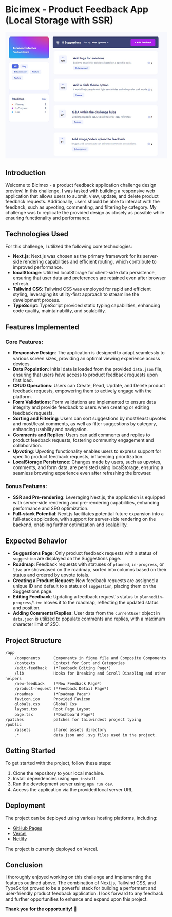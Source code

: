 # Bicimex - Product Feedback App (Local Storage with SSR)

![Design preview for the Product feedback app coding challenge](./preview.jpg)

## Introduction

Welcome to Bicimex - a product feedback application challenge design preview! In this challenge, I was tasked with building a responsive web application that allows users to submit, view, update, and delete product feedback requests. Additionally, users should be able to interact with the feedback, such as upvoting, commenting, and filtering by category. My challenge was to replicate the provided design as closely as possible while ensuring functionality and performance.

## Technologies Used

For this challenge, I utilized the following core technologies:

- **Next.js**: Next.js was chosen as the primary framework for its server-side rendering capabilities and efficient routing, which contribute to improved performance.
- **localStorage**: Utilized localStorage for client-side data persistence, ensuring that user data and preferences are retained even after browser refresh.
- **Tailwind CSS**: Tailwind CSS was employed for rapid and efficient styling, leveraging its utility-first approach to streamline the development process.
- **TypeScript**: TypeScript provided static typing capabilities, enhancing code quality, maintainability, and scalability.

## Features Implemented

### Core Features:

- **Responsive Design**: The application is designed to adapt seamlessly to various screen sizes, providing an optimal viewing experience across devices.
- **Data Population**: Initial data is loaded from the provided `data.json` file, ensuring that users have access to product feedback requests upon first load.
- **CRUD Operations**: Users can Create, Read, Update, and Delete product feedback requests, empowering them to actively engage with the platform.
- **Form Validations**: Form validations are implemented to ensure data integrity and provide feedback to users when creating or editing feedback requests.
- **Sorting and Filtering**: Users can sort suggestions by most/least upvotes and most/least comments, as well as filter suggestions by category, enhancing usability and navigation.
- **Comments and Replies**: Users can add comments and replies to product feedback requests, fostering community engagement and collaboration.
- **Upvoting**: Upvoting functionality enables users to express support for specific product feedback requests, influencing prioritization.
- **LocalStorage Persistence**: Changes made by users, such as upvotes, comments, and form data, are persisted using localStorage, ensuring a seamless browsing experience even after refreshing the browser.

### Bonus Features:

- **SSR and Pre-rendering**: Leveraging Next.js, the application is equipped with server-side rendering and pre-rendering capabilities, enhancing performance and SEO optimization.
- **Full-stack Potential**: Next.js facilitates potential future expansion into a full-stack application, with support for server-side rendering on the backend, enabling further optimization and scalability.

## Expected Behavior

- **Suggestions Page**: Only product feedback requests with a status of `suggestion` are displayed on the Suggestions page.
- **Roadmap**: Feedback requests with statuses of `planned`, `in-progress`, or `live` are showcased on the roadmap, sorted into columns based on their status and ordered by upvote totals.
- **Creating a Product Request**: New feedback requests are assigned a unique ID and default to a status of `suggestion`, placing them on the Suggestions page.
- **Editing Feedback**: Updating a feedback request's status to `planned`/`in-progress`/`live` moves it to the roadmap, reflecting the updated status and position.
- **Adding Comments/Replies**: User data from the `currentUser` object in `data.json` is utilized to populate comments and replies, with a maximum character limit of 250.

## Project Structure

```
/app
    /components      Components in figma file and Composite Components
    /contexts        Context for Sort and Categories
    /edit-feedback   (*Feedback Editing Page*)
    /lib             Hooks for Breaking and Scroll Disabling and other helpers
    /new-feedback    (*New Feedback Page*)
    /product-request (*Feedback Detail Page*)
    /roadmap         (*Roadmap Page*)
    favicon.ico      Provided Favicon
    globals.css      Global Css
    layout.tsx       Root Page Layout
    page.tsx         (*Dashboard Page*)
/patches             patches for tailwindest project typing
/public
    /assets          shared assets directory
    .*               data.json and .svg files used in the project.
```

## Getting Started

To get started with the project, follow these steps:

1. Clone the repository to your local machine.
2. Install dependencies using `npm install`.
3. Run the development server using `npm run dev`.
4. Access the application via the provided local server URL.

## Deployment

The project can be deployed using various hosting platforms, including:

- [GitHub Pages](https://pages.github.com/)
- [Vercel](https://vercel.com/)
- [Netlify](https://www.netlify.com/)

The project is currently deployed on Vercel.

## Conclusion

I thoroughly enjoyed working on this challenge and implementing the features outlined above. The combination of Next.js, Tailwind CSS, and TypeScript proved to be a powerful stack for building a performant and user-friendly product feedback application. I look forward to any feedback and further opportunities to enhance and expand upon this project.

**Thank you for the opportunity!** 🚀
